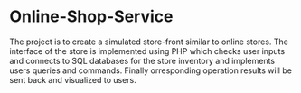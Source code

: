 # Online-Shop-Service
The project is to create a simulated store-front similar to online stores. 
The interface of the store is implemented using PHP which checks user inputs and connects to SQL databases for the store inventory and implements users queries and commands. 
Finally orresponding operation results will be sent back and visualized to users.
